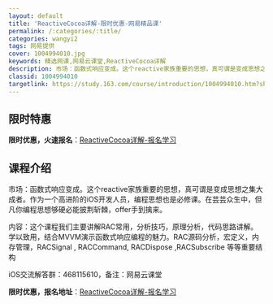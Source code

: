 ```yaml
---
layout: default
title: 'ReactiveCocoa详解-限时优惠-网易精品课'
permalink: /:categories/:title/
categories: wangyi2
tags: 网易提供
cover: 1004994010.jpg
keywords: 精选网课,网易云课堂,ReactiveCocoa详解
description: 市场：函数式响应变成。这个reactive家族重要的思想，真可谓是变成思想之集大成者。作为一个高进阶的iOS开发人员，编
classid: 1004994010
targetlink: https://study.163.com/course/introduction/1004994010.htm?share=1&shareId=1025206652&utm_campaign=share&utm_medium=iphoneShare&utm_source=&utm_u=1025206652
---
```


## 限时特惠

**限时优惠，火速报名**：[ReactiveCocoa详解-报名学习](https://study.163.com/course/introduction/1004994010.htm?share=1&shareId=1025206652&utm_campaign=share&utm_medium=iphoneShare&utm_source=&utm_u=1025206652)

## 课程介绍

市场：函数式响应变成。这个reactive家族重要的思想，真可谓是变成思想之集大成者。作为一个高进阶的iOS开发人员，编程思想也是必修课。在芸芸众生中，但凡你编程思想够硬必能披荆斩棘，offer手到擒来。

内容：这个课程我们主要讲解RAC常用，分析技巧，原理分析，代码思路讲解。学以致用，结合MVVM演示函数式响应编程的魅力。RAC源码分析，宏定义，内存管理，RACSignal , RACCommand, RACDispose ,RACSubscribe 等等重要结构



iOS交流解答群：468115610，备注：网易云课堂

**限时优惠，报名地址**：[ReactiveCocoa详解-报名学习](https://study.163.com/course/introduction/1004994010.htm?share=1&shareId=1025206652&utm_campaign=share&utm_medium=iphoneShare&utm_source=&utm_u=1025206652)

